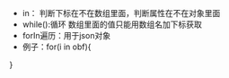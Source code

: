 - in： 判断下标在不在数组里面，判断属性在不在对象里面
- while():循环
数组里面的值只能用数组名加下标获取
- forIn遍历：用于json对象
 - 例子：for(i in obf){

  }

